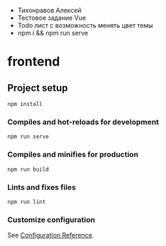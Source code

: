 - Тихонравов Алексей
- Тестовое задание Vue
- Todo лист с возможность менять цвет темы
- npm i && npm run serve


# frontend

## Project setup
```
npm install
```

### Compiles and hot-reloads for development
```
npm run serve
```

### Compiles and minifies for production
```
npm run build
```

### Lints and fixes files
```
npm run lint
```

### Customize configuration
See [Configuration Reference](https://cli.vuejs.org/config/).

